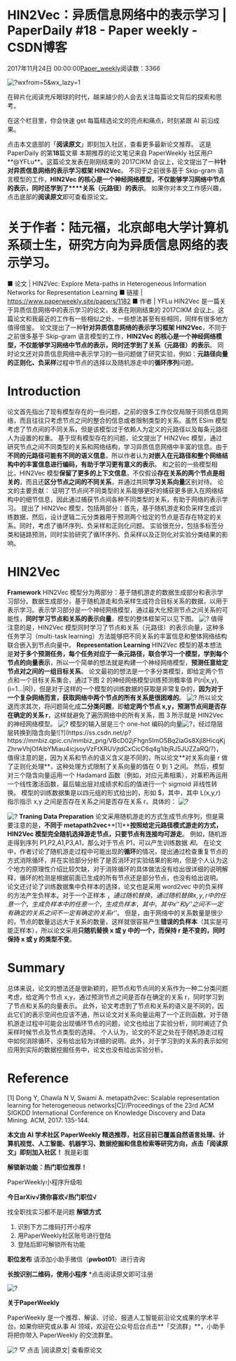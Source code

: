 
# HIN2Vec：异质信息网络中的表示学习 | PaperDaily \#18 - Paper weekly - CSDN博客


2017年11月24日 00:00:00[Paper_weekly](https://me.csdn.net/c9Yv2cf9I06K2A9E)阅读数：3366



![?wxfrom=5&wx_lazy=1](https://ss.csdn.net/p?http://mmbiz.qpic.cn/mmbiz_jpg/VBcD02jFhgl7VHx00TkzicBMAfz1dFT8icD4HwmJZpt0Jiccw6ns7c3co7MpZslIia8VAuZicUTSuoPaq6hE4KbxWPg/?wxfrom=5&wx_lazy=1)

在碎片化阅读充斥眼球的时代，越来越少的人会去关注每篇论文背后的探索和思考。

在这个栏目里，你会快速 get 每篇精选论文的亮点和痛点，时刻紧跟 AI 前沿成果。

点击本文底部的「**阅读原文**」即刻加入社区，查看更多最新论文推荐。
这是 PaperDaily 的第**18**篇文章
本期推荐的论文笔记来自 PaperWeekly 社区用户**@YFLu**。这篇论文发表在刚刚结束的 2017CIKM 会议上，论文提出了一种**针对异质信息网络的表示学习框架 HIN2Vec**。
不同于之前很多基于 Skip-gram 语言模型的工作，**HIN2Vec 的核心是一个神经网络模型，不仅能够学习网络中节点的表示，同时还学到了****关系（元路径）的表示**。
如果你对本文工作感兴趣，点击底部的**阅读原文**即可查看原论文。
# 关于作者：陆元福，北京邮电大学计算机系硕士生，研究方向为异质信息网络的表示学习。
■ 论文 | HIN2Vec: Explore Meta-paths in Heterogeneous Information Networks for Representation Learning
■ 链接 | https://www.paperweekly.site/papers/1182
■ 作者 | YFLu
HIN2Vec 是一篇关于异质信息网络中的表示学习的论文，发表在刚刚结束的 2017CIKM 会议上。这篇论文和我最近的工作有一些相似之处，一些想法甚至有些相同，同样有很多地方值得借鉴。
论文提出了一种**针对异质信息网络的表示学习框架 HIN2Vec**，不同于之前很多基于 Skip-gram 语言模型的工作，**HIN2Vec 的核心是一个神经网络模型，不仅能够学习网络中节点的表示，同时还学到了关系（元路径）的表示**。
同时论文还对异质信息网络中表示学习的一些问题做了研究实验，例如：**元路径向量的正则化、负采样**过程中节点的选择以及随机游走中的**循环序列**问题。
# Introduction
论文首先指出了现有模型存在的一些问题，之前的很多工作仅仅局限于同质信息网络，而且往往只考虑节点之间的整合的信息或者限制类型的关系。虽然 ESim 模型考虑了节点间的不同关系，但是该模型过于依赖人为定义的元路径以及每条元路径人为设置的权重。
基于现有模型存在的问题，论文提出了 HIN2Vec 模型，通过研究节点之间不同类型的关系和网络结构，学习异质信息网络中丰富的信息。由于**不同的元路径可能有不同的语义信息**，所以作者认为**对嵌入在元路径和整个网络结构中的丰富信息进行编码，有助于学习更有意义的表示**。
和之前的一些模型相比，HIN2Vec 模型**保留了更多的上下文信息**，不仅假设**存在关系的两个节点是相关的**，而且还**区分节点之间的不同关系**，并通过共同**学习关系向量**区别对待。
论文的主要贡献：
证明了节点间不同类型的关系能够更好的捕获更多嵌入在网络结构中的细节信息，因此通过捕获节点间各种不同类型的关系，有助于网络的表示学习。
提出了 HIN2Vec 模型，包括两部分：首先，基于随机游走和负采样生成训练数据，然后，设计逻辑二元分类器用于预测两个给定的节点是否存在特定的关系。同时，考虑了循环序列、负采样和正则化问题。
实验很充分，包括多标签分类和链路预测，同时实验研究了循环序列、负采样以及正则化对实验分类结果的影响。

# HIN2Vec
**Framework**
HIN2Vec 模型分为两部分：基于随机游走的数据生成部分和表示学习部分。数据生成部分，基于随机游走和负采样生成符合目标关系的数据，以用于表示学习。表示学习部分是一个神经网络模型，通过最大化预测节点之间关系的可能性，**同时学习节点和关系的表示向量**，模型的整体框架可以见下图。
![?](https://ss.csdn.net/p?https://mmbiz.qpic.cn/mmbiz_png/VBcD02jFhgn5ImO5Bq2iaGs8Xjl8HicqKjURxLdoAdyA1em4rG1nElcJ6ysJ1Q1zNoofSR2tnbCgVicGAE3kx6DicQ/?)
值得注意的是，HIN2Vec 模型同时学习了节点和关系（元路径）的表示向量，这种多任务学习（multi-task learning）方法能够把不同关系的丰富信息和整体网络结构联合嵌入到节点向量中。
**Representation Learning**
HIN2Vec 模型的基本想法是**对于多个预测任务，每个任务对应于一条元路径，联合学习一个模型，学到每个节点的向量表示**，所以一个简单的想法就是构建一个神经网络模型，**预测任意给定节点对之间的一组目标关系**。
论文最初的想法是一个多分类模型，即给定两个节点和一个目标关系集合，通过下图 2 的神经网络模型训练预测概率值 P(ri|x,y),(i=1…|R|)，但是对于这样的一个模型的训练数据的获取是非常复杂的，**因为对于一个复杂网络而言，获取网络中两个节点的所有关系是很困难的**。
![?](https://ss.csdn.net/p?https://mmbiz.qpic.cn/mmbiz_png/VBcD02jFhgn5ImO5Bq2iaGs8Xjl8HicqKjKtCkgyGHrEztZrAnTTmUvUWfZZUvCjplfqLThkb0j4LdU2VLEIbC0g/?)
所以论文退而求其次，将问题简化成**二分类问题**，即**给定两个节点 x,y，预测节点间是否存在确定的关系 r**，这样就避免了遍历网络中的所有关系，图 3 所示就是 HIN2Vec 的神经网络模型。
![?](https://ss.csdn.net/p?https://mmbiz.qpic.cn/mmbiz_png/VBcD02jFhgn5ImO5Bq2iaGs8Xjl8HicqKj94x9vOLpOhibZ8d6icI0M2UqOZ88AXNIchUiaEDl3amVVU2a7bWYGjUgA/?)
模型的输入层是三个 one-hot 编码的向量![?](https://ss.csdn.net/p?https://mmbiz.qpic.cn/mmbiz_png/VBcD02jFhgn5ImO5Bq2iaGs8Xjl8HicqKjQQ8wT9rQH9EOBwCOqRb7193PibuhhWM4PHWFEeh3eesbH4bREW3lfyA/?)，经过隐层层转换到隐含向量![?](https://ss.csdn.net/p?https://mmbiz.qpic.cn/mmbiz_png/VBcD02jFhgn5ImO5Bq2iaGs8Xjl8HicqKjZhrwVhjOfAibYMiau4icjsoyVzFtXRUVjtdCxCicC6q4g1ibjRJ5JUZZaRQ/?)，值得注意的是，因为关系和节点的语义含义是不同的，所以论文**对关系向量 r 做了正则化处理**，这种处理方式限制了关系向量的值在 0 到 1 之间。
然后，模型对三个隐含向量运用一个 Hadamard 函数（例如，对应元素相乘），对乘积再运用一个线性激活函数，最后输出层对成绩求和后的值进行一个 sigmoid 非线性转换。
模型的训练数据集是以四元组的形式给出的，形如 $，其中，其中 L(x,y,r) 指示指示 x,y 之间是否存在关系之间是否存在关系 r。具体的：
![?](https://ss.csdn.net/p?https://mmbiz.qpic.cn/mmbiz_png/VBcD02jFhgn5ImO5Bq2iaGs8Xjl8HicqKjhGyztfxG6qCPaNswnpS69VeyerOgyK3iaiaqSfX1LQCOiaIr22bvCEL1g/?)

![?](https://ss.csdn.net/p?https://mmbiz.qpic.cn/mmbiz_png/VBcD02jFhgn5ImO5Bq2iaGs8Xjl8HicqKjU1BDTkVhnNAt84t34ubXoCuLBTZ6kIMs6ozw3emlicicA1NOsP0eooqQ/?)
**Traning Data Preparation**
论文采用随机游走的方式生成节点序列，但是需要注意的是，**不同于 metapath2vec****[1]****按照给定元路径模式游走的方式，HIN2Vec 模型完全随机选择游走节点，只要节点有连接均可游走**。
例如，随机游走得到序列 P1,P2,A1,P3,A1，那么对于节点 P1，可以产生训练数据 $和$。
在论文中，作者讨论了随机游走过程中可能出现的**循环**的情况，提出通过检查重复节点的方式消除循环，并在实验部分分析了是否消环对实验结果的影响，但是个人认为这个地方的原理性介绍比较欠缺，对于消除循环的具体做法没有给出很详细的说明解释，循环的检测是根据前面已生成的所有节点还是部分节点，也没有给出说明。
论文还讨论了训练数据集中负样本的选择，论文也是采用 word2vec 中的负采样的方法产生负样本。对于一个正样本 $，通过随机替换，通过随机替换 x,y,r 中的任意一个，生成负样本中的任意一个，生成负样本，其中，其中 x’’ 和 y’’ 之间不一定有确定的关系之间不一定有确定的关系 r’’$。
但是，由于网络中的关系数量是很少的，节点的数量远远大于关系的数量，这样就很容易产生**错误的负样本**（其实是可能正样本），所以论文采用**只随机替换 x 或 y 中的一个，而保持 r 是不变的，同时保持 x 或 y 的类型不变**。
# Summary
总体来说，论文的想法还是很新颖的，把节点和节点间的关系作为一种二分类问题考虑，给定两个节点 x,y，通过预测节点之间是否存在确定的关系 r，同时学习到了节点和关系的向量表示。
此外，论文考虑到了节点和关系的语义是不同的，因此它们的表示空间也应该不通，所以论文对关系向量运用了一个正则函数。对于随机游走过程中可能会出现循环节点的问题，论文也给出了实验分析，同时阐述了负采样时候节点及节点类型的选择。
个人认为，论文的不足之处在于随机游走过程中如何消除循环，没有给出较为详细的说明。此外，对于学习到的关系的表示如何应用到实际的数据挖掘任务中，论文也没有给出实验分析。
# Reference
[1] Dong Y, Chawla N V, Swami A. metapath2vec: Scalable representation learning for heterogeneous networks[C]//Proceedings of the 23rd ACM SIGKDD International Conference
 on Knowledge Discovery and Data Mining. ACM, 2017: 135-144.

**本文由 AI 学术社区 PaperWeekly 精选推荐，社区目前已覆盖自然语言处理、计算机视觉、人工智能、机器学习、数据挖掘和信息检索等研究方向，点击「****阅读原文****」即刻加入社区！**
我是彩蛋

**解锁新功能：热门职位推荐！**

PaperWeekly小程序升级啦

**今日arXiv√猜你喜欢√****热门职位****√**

找全职找实习都不是问题
**解锁方式**
1. 识别下方二维码打开小程序
2. 用PaperWeekly社区账号进行登陆
3. 登陆后即可解锁所有功能

**职位发布**
请添加小助手微信（**pwbot01**）进行咨询

**长按识别二维码，使用小程序**
*点击阅读原文即可注册

![?](https://ss.csdn.net/p?http://mmbiz.qpic.cn/mmbiz_jpg/VBcD02jFhgnwLopkg177jgoQCbq2j2UJqSZOScYnsaSZf7ibXORdFOUEicycYycARG6V9pvHMyY7jYpdZFKpxcSQ/?)



**关于PaperWeekly**

PaperWeekly 是一个推荐、解读、讨论、报道人工智能前沿论文成果的学术平台。如果你研究或从事 AI 领域，欢迎在公众号后台点击**「交流群」**，小助手将把你带入 PaperWeekly 的交流群里。

![?](https://ss.csdn.net/p?https://mmbiz.qpic.cn/mmbiz_gif/VBcD02jFhgl9qrwuXS7D8F2ZLyZNmqfWibCVlSbGBVCrd80blia0iaiaKuVk5p1tWP8tCaIiaYxiaQwiacIOlu9yOw6Mg/?)
▽ 点击 |阅读原文|
 查看原论文


